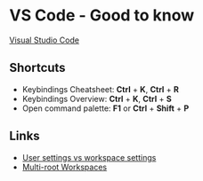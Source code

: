 # VS Code - Good to know

[Visual Studio Code](https://code.visualstudio.com/docs)

## Shortcuts

- Keybindings Cheatsheet: **Ctrl** + **K**, **Ctrl** + **R**
- Keybindings Overview: **Ctrl** + **K**, **Ctrl** + **S**
- Open command palette: **F1** or **Ctrl** + **Shift** + **P**

## Links

- [User settings vs workspace settings](https://code.visualstudio.com/docs/getstarted/settings#:~:text=Similar%20to%20User%20Settings%2C%20Workspace,folder%20in%20your%20root%20folder.)
- [Multi-root Workspaces](https://code.visualstudio.com/docs/editor/multi-root-workspaces)
